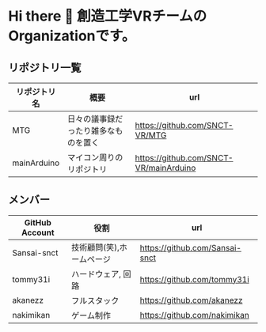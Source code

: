 # Hi there 👋  創造工学VRチームのOrganizationです。

## リポジトリ一覧
|リポジトリ名|概要|url|
|---|---|---|
|MTG|日々の議事録だったり雑多なものを置く| https://github.com/SNCT-VR/MTG|
|mainArduino|マイコン周りのリポジトリ|https://github.com/SNCT-VR/mainArduino|




## メンバー
|GitHub Account| 役割 | url|
|---|---| --- |
|Sansai-snct|技術顧問(笑),ホームページ|https://github.com/Sansai-snct | 
|tommy31i|ハードウェア, 回路|https://github.com/tommy31i | 
|akanezz|フルスタック|https://github.com/akanezz | 
|nakimikan|ゲーム制作|https://github.com/nakimikan | 


<!--

**Here are some ideas to get you started:**

🙋‍♀️ A short introduction - what is your organization all about?
🌈 Contribution guidelines - how can the community get involved?
👩‍💻 Useful resources - where can the community find your docs? Is there anything else the community should know?
🍿 Fun facts - what does your team eat for breakfast?
🧙 Remember, you can do mighty things with the power of [Markdown](https://docs.github.com/github/writing-on-github/getting-started-with-writing-and-formatting-on-github/basic-writing-and-formatting-syntax)
-->
